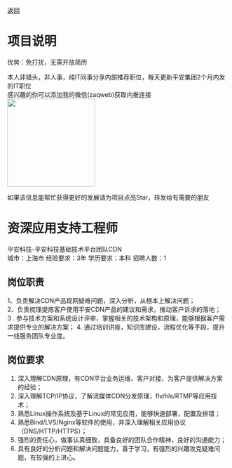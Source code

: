 [返回](../)

# 项目说明

优势：免打扰，无需开放简历

本人非猎头，非人事，纯IT同事分享内部推荐职位，每天更新平安集团2个月内发的IT职位  
感兴趣的你可以添加我的微信(zaqweb)获取内推连接  
<img src="https://github.com/zaqweb/PA-IT-JOBS/blob/master/WechatICode.jpeg"  height="200" width="200">

如果该信息能帮忙获得更好的发展请为项目点亮Star，转发给有需要的朋友

# 资深应用支持工程师
平安科技-平安科技基础技术平台团队CDN  
城市：上海市 经验要求：3年 学历要求：本科  招聘人数：1

## 岗位职责
1、负责解决CDN产品现网疑难问题，深入分析，从根本上解决问题；             
2、负责梳理提炼客户使用平安CDN产品的建议和需求，推动客户诉求的落地；                                                              
3 . 参与技术方案和系统设计评审，掌握相关的技术架构和原理，能够根据客户需求提供专业的解决方案；
4.  通过培训讲座，知识库建设，流程优化等手段，提升一线服务团队专业度。

## 岗位要求
1. 深入理解CDN原理，有CDN平台业务运维、客户对接、为客户提供解决方案的经验；
2. 深入理解TCP/IP协议，了解流媒体CDN分发原理，flv/hls/RTMP等应用技术；
3. 熟悉Linux操作系统及基于Linux的常见应用，能够快速部署，配置及排错；
4. 熟悉Bind/LVS/Nginx等软件的使用，并深入理解相关应用协议（DNS/HTTP/HTTPS）；
5. 强烈的责任心，做事认真细致，具备良好的团队合作精神，良好的沟通能力；
6. 具有良好的分析问题和解决问题能力，善于学习，有强烈的兴趣攻克疑难问题，有较强的上进心。




